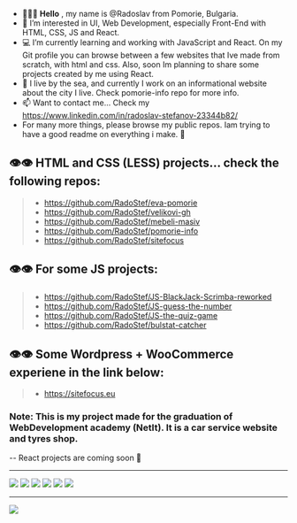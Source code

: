 - 🙂👋🏻 **Hello** , my name is @Radoslav from Pomorie, Bulgaria.
- 💞️ I’m interested in  UI, Web Development, especially Front-End with HTML, CSS, JS and React. 
- 💻 I’m currently learning and working with JavaScript and React. On my Git profile you can browse between a few websites that Ive made from scratch, with html and css. Also, soon Im planning to share some projects created by me using React.
- 🌊 I live by the sea, and currently I work on an informational website about the city I live. Check pomorie-info repo for more info.
- 📫 Want to contact me... Check my https://www.linkedin.com/in/radoslav-stefanov-23344b82/
- For many more things, please browse my public repos. Iam trying to have a good readme on everything i make. 🙂
## 👁👁 HTML and CSS (LESS) projects... check the following repos:
> - https://github.com/RadoStef/eva-pomorie
> - https://github.com/RadoStef/velikovi-gh
> - https://github.com/RadoStef/mebeli-masiv
> - https://github.com/RadoStef/pomorie-info
> - https://github.com/RadoStef/sitefocus
## 👁👁 For some JS projects: </p>
> - https://github.com/RadoStef/JS-BlackJack-Scrimba-reworked
> - https://github.com/RadoStef/JS-guess-the-number
> - https://github.com/RadoStef/JS-the-quiz-game
> - https://github.com/RadoStef/bulstat-catcher
## 👁👁 Some Wordpress + WooCommerce experiene in the link below:
> - https://sitefocus.eu
### Note: This is my project made for the graduation of WebDevelopment academy (NetIt). It is a car service website and tyres shop.

 <p>  -- React projects are coming soon 🙂 </p>
<hr>
<div>
 <img src='https://sitefocus.eu/radoslav/html.png'>
 <img src='https://sitefocus.eu/radoslav/css.png'>
 <img src='https://sitefocus.eu/radoslav/less.png'>
 <img src='https://sitefocus.eu/radoslav/js.png'>
 <img src='https://sitefocus.eu/radoslav/react.png'>
 <img src='https://sitefocus.eu/radoslav/mui.png'>
</div>
<hr>

![](https://komarev.com/ghpvc/?username=RadoStef)
